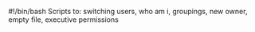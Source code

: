 #!/bin/bash
Scripts to: switching users, who am i, groupings, new owner, empty file, executive permissions 
